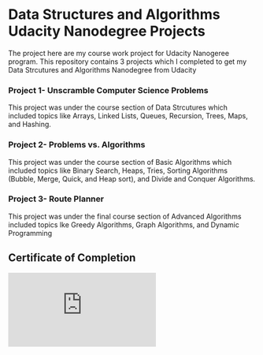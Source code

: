 # Data Structures and Algorithms Udacity Nanodegree Projects
The project here are my course work project for Udacity Nanogeree program.
This repository contains 3 projects which I completed to get my Data Strcutures and Algorithms Nanodegree from Udacity
### Project 1- Unscramble Computer Science Problems
This project was under the course section of Data Strcutures which included topics like Arrays, Linked Lists, Queues, Recursion, Trees, Maps, and Hashing.

### Project 2- Problems vs. Algorithms
This project was under the course section of Basic Algorithms which included topics like Binary Search, Heaps, Tries, Sorting Algorithms (Bubble, Merge, Quick, and Heap sort), and Divide and Conquer Algorithms.

### Project 3- Route Planner
This project was under the final course section of Advanced Algorithms included topics lke Greedy Algorithms, Graph Algorithms, and Dynamic Programming

## Certificate of Completion
![alt text](https://github.com/niteshseram/Data-Structures-and-Algorithms/blob/master/udacitydsa.pdf?raw=true)
